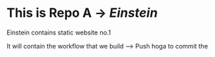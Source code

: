 # This is Repo A -> *Einstein*

Einstein contains static website no.1

It will contain the workflow that we build --> Push hoga to commit the 